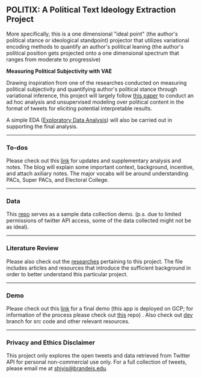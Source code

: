 ## POLITIX: A Political Text Ideology Extraction Project
More specifically, this is a one dimensional "ideal point" (the author's political stance or ideological standpoint) projector that utilizes variational encoding methods to quantify an author's political leaning (the author's political position gets projected onto a one dimensional spectrum that ranges from moderate to progressive)

**Measuring Political Subjectivity with VAE**

Drawing inspiration from one of the researches conducted on measuring political subjectivity and quantifying author's political stance through variational inference, this project will largely follow [this paper](https://github.com/keyonvafa/tbip) to conduct an ad hoc analysis and unsupervised modeling over political content in the format of tweets for eliciting potential interpretable results.

A simple EDA ([Exploratory Data Analysis](https://medium.com/@lamsampathkumar0/eda-exploratory-data-analysis-project-using-python-de90cbf4e128)) will also be carried out in supporting the final analysis.

---
### To-dos
Please check out this [link](https://shiyis.github.io/politix-docs) for updates and supplementary analysis and notes. The blog will explain some important context, background, incentive, and attach axiliary notes. 
The major vocabs will be around understanding PACs, Super PACs, and Electoral College. 

---
### Data
This [repo](https://github.com/shiyis/project-inputs) serves as a sample data collection demo.
(p.s. due to limited permissions of twitter API access, some of the data collected might not be as ideal).


---
### Literature Review
Please also check out the [researches](https://raw.githubusercontent.com/shiyis/c4fe-tbip/master/references.bib) pertaining to this project. The file includes articles and resources that introduce the sufficient background in order to better understand this particular project. 


---
### Demo

Please check out this [link](https://my-dash-app-ilf47zak6q-uc.a.run.app/) for a final demo (this app is deployed on GCP; for information of the process please check out [this](https://github.com/shiyis/cloud-essentials) repo) . Also check out [dev](https://github.com/shiyis/politix/tree/dev) branch for src code and other relevant resources.

---
### Privacy and Ethics Disclaimer
This project only explores the open tweets and data retrieved from Twitter API for personal non-commercial use only. For a full collection of tweets, please email me at shiyis@brandeis.edu.

